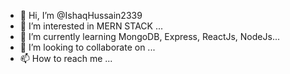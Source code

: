 - 👋 Hi, I’m @IshaqHussain2339
- 👀 I’m interested in MERN STACK ...
- 🌱 I’m currently learning  MongoDB, Express, ReactJs, NodeJs...
- 💞️ I’m looking to collaborate on ...
- 📫 How to reach me ...

<!---
IshaqHussain2339/IshaqHussain2339 is a ✨ special ✨ repository because its `README.md` (this file) appears on your GitHub profile.
You can click the Preview link to take a look at your changes.
--->
